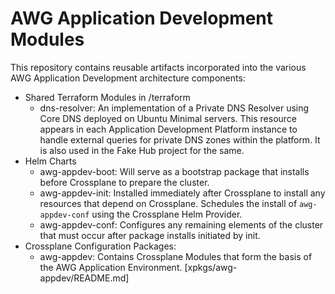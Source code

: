 # AWG Application Development Modules

This repository contains reusable artifacts incorporated into the various AWG Application Development architecture components:

+ Shared Terraform Modules in /terraform
  + dns-resolver: An implementation of a Private DNS Resolver using Core DNS deployed on Ubuntu Minimal servers. This resource appears in each Application Development Platform instance to handle external queries for private DNS zones within the platform. It is also used in the Fake Hub project for the same.
+ Helm Charts
  + awg-appdev-boot: Will serve as a bootstrap package that installs before Crossplane to prepare the cluster.
  + awg-appdev-init: Installed immediately after Crossplane to install any resources that depend on Crossplane. Schedules the install of `awg-appdev-conf` using the Crossplane Helm Provider.
  + awg-appdev-conf: Configures any remaining elements of the cluster that must occur after package installs initiated by init.
+ Crossplane Configuration Packages:
  + awg-appdev: Contains Crossplane Modules that form the basis of the AWG Application Environment. [xpkgs/awg-appdev/README.md]
 
